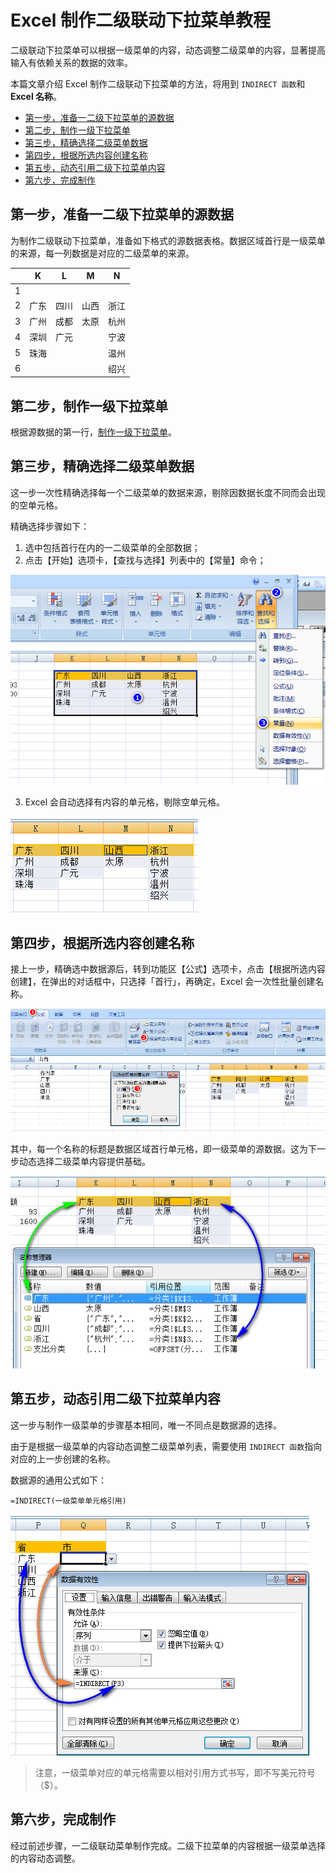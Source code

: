 # Excel 制作二级联动下拉菜单教程

二级联动下拉菜单可以根据一级菜单的内容，动态调整二级菜单的内容，显著提高输入有依赖关系的数据的效率。

本篇文章介绍 Excel 制作二级联动下拉菜单的方法，将用到 `INDIRECT 函数`和 **Excel 名称**。


* [第一步，准备一二级下拉菜单的源数据](#准备一二级下拉菜单的源数据)
* [第二步，制作一级下拉菜单](#制作一级下拉菜单)
* [第三步，精确选择二级菜单数据](#精确选择二级菜单数据)
* [第四步，根据所选内容创建名称](#根据所选内容创建名称)
* [第五步，动态引用二级下拉菜单内容](#动态引用二级下拉菜单内容)
* [第六步，完成制作](#完成制作)

## <a name="准备一二级下拉菜单的源数据">第一步，准备一二级下拉菜单的源数据</a>

为制作二级联动下拉菜单，准备如下格式的源数据表格。数据区域首行是一级菜单的来源，每一列数据是对应的二级菜单的来源。

||K|L|M|N
|---|---|---|---|---
|1||||
|2|﻿广东	|四川	|山西	|浙江
|3|广州	|成都	|太原	|杭州
|4|深圳	|广元	|	|宁波
|5|珠海|		|	|温州
|6||||			绍兴


## <a name="制作一级下拉菜单">第二步，制作一级下拉菜单</a>

根据源数据的第一行，[制作一级下拉菜单](./makeDropDownMenuTutorial.md)。

## <a name="精确选择二级菜单数据">第三步，精确选择二级菜单数据</a>

这一步一次性精确选择每一个二级菜单的数据来源，剔除因数据长度不同而会出现的空单元格。

精确选择步骤如下：

1. 选中包括首行在内的一二级菜单的全部数据；
2. 点击【开始】选项卡，【查找与选择】列表中的【常量】命令；

![](./imgs/accurateSelectionSecondaryMenuData.png)

3. Excel 会自动选择有内容的单元格，剔除空单元格。

![](./imgs/accurateSelectionSecondaryMenuData1.png)

## <a name="根据所选内容创建名称">第四步，根据所选内容创建名称</a>

接上一步，精确选中数据源后，转到功能区【公式】选项卡，点击【根据所选内容创建】，在弹出的对话框中，只选择「首行」，再确定，Excel 会一次性批量创建名称。

![](./imgs/createNameBasedOnSelection.png)

其中，每一个名称的标题是数据区域首行单元格，即一级菜单的源数据。这为下一步动态选择二级菜单内容提供基础。

![](./imgs/createNameBasedOnSelection1.png)

## <a name="动态引用二级下拉菜单内容">第五步，动态引用二级下拉菜单内容</a>

这一步与制作一级菜单的步骤基本相同，唯一不同点是数据源的选择。

由于是根据一级菜单的内容动态调整二级菜单列表，需要使用 `INDIRECT 函数`指向对应的上一步创建的名称。

数据源的通用公式如下：
```vba
=INDIRECT(一级菜单单元格引用)
```

![](./imgs/动态引用二级下拉菜单内容.png)

> 注意，一级菜单对应的单元格需要以相对引用方式书写，即不写美元符号（$）。

## <a name="完成制作">第六步，完成制作</a>

经过前述步骤，一二级联动菜单制作完成。二级下拉菜单的内容根据一级菜单选择的内容动态调整。


